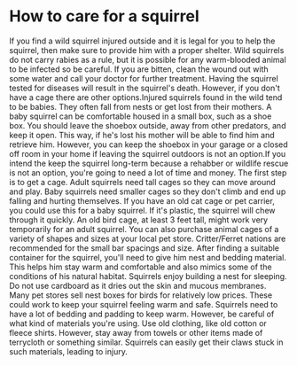 # How to care for a squirrel

 If you find a wild squirrel injured outside and it is legal for you to help the squirrel, then make sure to provide him with a proper shelter. Wild squirrels do not carry rabies as a rule, but it is possible for any warm-blooded animal to be infected so be careful. If you are bitten, clean the wound out with some water and call your doctor for further treatment. Having the squirrel tested for diseases will result in the squirrel's death. However, if you don't have a cage there are other options.Injured squirrels found in the wild tend to be babies. They often fall from nests or get lost from their mothers. A baby squirrel can be comfortable housed in a small box, such as a shoe box. You should leave the shoebox outside, away from other predators, and keep it open. This way, if he's lost his mother will be able to find him and retrieve him. However, you can keep the shoebox in your garage or a closed off room in your home if leaving the squirrel outdoors is not an option.If you intend the keep the squirrel long-term because a rehabber or wildlife rescue is not an option, you're going to need a lot of time and money. The first step is to get a cage. Adult squirrels need tall cages so they can move around and play. Baby squirrels need smaller cages so they don't climb and end up falling and hurting themselves. If you have an old cat cage or pet carrier, you could use this for a baby squirrel. If it's plastic, the squirrel will chew through it quickly. An old bird cage, at least 3 feet tall, might work very temporarily for an adult squirrel. You can also purchase animal cages of a variety of shapes and sizes at your local pet store. Critter/Ferret nations are recommended for the small bar spacings and size.  After finding a suitable container for the squirrel, you'll need to give him nest and bedding material. This helps him stay warm and comfortable and also mimics some of the conditions of his natural habitat. Squirrels enjoy building a nest for sleeping. Do not use cardboard as it dries out the skin and mucous membranes. Many pet stores sell nest boxes for birds for relatively low prices. These could work to keep your squirrel feeling warm and safe. Squirrels need to have a lot of bedding and padding to keep warm. However, be careful of what kind of materials you're using. Use old clothing, like old cotton or fleece shirts. However, stay away from towels or other items made of terrycloth or something similar. Squirrels can easily get their claws stuck in such materials, leading to injury. 